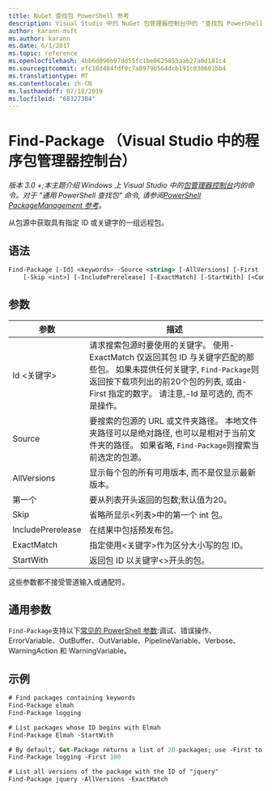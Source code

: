 ```yaml
---
title: NuGet 查找包 PowerShell 参考
description: Visual Studio 中的 NuGet 包管理器控制台中的 "查找包 PowerShell" 命令参考。
author: karann-msft
ms.author: karann
ms.date: 6/1/2017
ms.topic: reference
ms.openlocfilehash: 4bb6d090b97dd55fc1be0625855aab27a0d181c4
ms.sourcegitcommit: efc18d484fdf0c7a8979b564dcb191c030601bb4
ms.translationtype: MT
ms.contentlocale: zh-CN
ms.lasthandoff: 07/18/2019
ms.locfileid: "68327384"
---
```

# <a name="find-package-package-manager-console-in-visual-studio"></a>Find-Package （Visual Studio 中的程序包管理器控制台）

*版本 3.0 +;本主题介绍 Windows 上 Visual Studio 中的[包管理器控制台](../../consume-packages/install-use-packages-powershell.md)内的命令。对于 "通用 PowerShell 查找包" 命令, 请参阅[PowerShell PackageManagement 参考](/powershell/module/packagemanagement/?view=powershell-6)。*

从包源中获取具有指定 ID 或关键字的一组远程包。

## <a name="syntax"></a>语法

```ps
Find-Package [-Id] <keywords> -Source <string> [-AllVersions] [-First [<int>]]
    [-Skip <int>] [-IncludePrerelease] [-ExactMatch] [-StartWith] [<CommonParameters>]
```

## <a name="parameters"></a>参数

| 参数 | 描述 |
| --- | --- |
| Id &lt;关键字&gt; | 请求搜索包源时要使用的关键字。 使用-ExactMatch 仅返回其包 ID 与关键字匹配的那些包。 如果未提供任何关键字, `Find-Package`则返回按下载项列出的前20个包的列表, 或由-First 指定的数字。 请注意,-Id 是可选的, 而不是操作。 |
| Source | 要搜索的包源的 URL 或文件夹路径。 本地文件夹路径可以是绝对路径, 也可以是相对于当前文件夹的路径。 如果省略, `Find-Package`则搜索当前选定的包源。 |
| AllVersions | 显示每个包的所有可用版本, 而不是仅显示最新版本。 |
| 第一个 | 要从列表开头返回的包数;默认值为20。 |
| Skip | 省略所显示&lt;列表&gt;中的第一个 int 包。  |
| IncludePrerelease | 在结果中包括预发布包。 |
| ExactMatch | 指定使用&lt;关键字&gt;作为区分大小写的包 ID。 |
| StartWith | 返回包 ID 以关键字&lt;&gt;开头的包。 |

这些参数都不接受管道输入或通配符。

## <a name="common-parameters"></a>通用参数

`Find-Package`支持以下[常见的 PowerShell 参数](http://go.microsoft.com/fwlink/?LinkID=113216):调试、错误操作、ErrorVariable、OutBuffer、OutVariable、PipelineVariable、Verbose、WarningAction 和 WarningVariable。

## <a name="examples"></a>示例

```ps
# Find packages containing keywords
Find-Package elmah
Find-Package logging

# List packages whose ID begins with Elmah
Find-Package Elmah -StartWith

# By default, Get-Package returns a list of 20 packages; use -First to show more
Find-Package logging -First 100

# List all versions of the package with the ID of "jquery"
Find-Package jquery -AllVersions -ExactMatch
```
